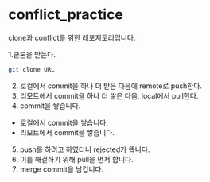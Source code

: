# conflict_practice
clone과 conflict를 위한 레포지토리입니다.

1.클론을 받는다.
```bash
git clone URL
```
2. 로컬에서 commit을  하나 더 받은 다음에 remote로 push한다.
3. 리모트에서 commit을 하나 더 쌓은 다음, local에서 pull한다.
4. commit을 쌓습니다.
 - 로컬에서 commit을 쌓습니다.
 - 리모트에서 commit을 쌓습니다.
5. push를 하려고 하였더니 rejected가 뜹니다.
6. 이를 해결하기 위해 pull을 먼저 합니다.
7. merge commit을 남깁니다.
